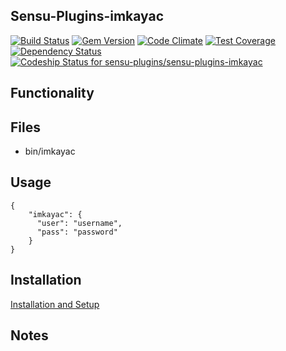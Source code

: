 ## Sensu-Plugins-imkayac

[ ![Build Status](https://travis-ci.org/sensu-plugins/sensu-plugins-imkayac.svg?branch=master)](https://travis-ci.org/sensu-plugins/sensu-plugins-imkayac)
[![Gem Version](https://badge.fury.io/rb/sensu-plugins-imkayac.svg)](http://badge.fury.io/rb/sensu-plugins-imkayac)
[![Code Climate](https://codeclimate.com/github/sensu-plugins/sensu-plugins-imkayac/badges/gpa.svg)](https://codeclimate.com/github/sensu-plugins/sensu-plugins-imkayac)
[![Test Coverage](https://codeclimate.com/github/sensu-plugins/sensu-plugins-imkayac/badges/coverage.svg)](https://codeclimate.com/github/sensu-plugins/sensu-plugins-imkayac)
[![Dependency Status](https://gemnasium.com/sensu-plugins/sensu-plugins-imkayac.svg)](https://gemnasium.com/sensu-plugins/sensu-plugins-imkayac)
[![Codeship Status for sensu-plugins/sensu-plugins-imkayac](https://codeship.com/projects/0db8ad20-edb0-0132-53ad-5a51cb58650a/status?branch=master)](https://codeship.com/projects/84060)

## Functionality

## Files
 * bin/imkayac

## Usage

```
{
    "imkayac": {
      "user": "username",
      "pass": "password"
    }
}
```

## Installation

[Installation and Setup](https://github.com/sensu-plugins/documentation/blob/master/user_docs/installation_instructions.md)

## Notes
